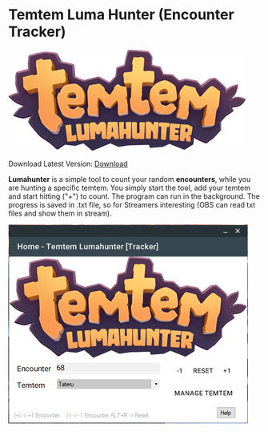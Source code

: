 # Temtem Luma Hunter (Encounter Tracker)

![GitHub Logo](logo.png)

Download Latest Version: [Download](https://github.com/skaroh/temtemlumahunter/blob/master/Lumahunter.rar)

**Lumahunter** is a simple tool to count your random **encounters**, while you are hunting a specific temtem. You simply start the tool, add your temtem and start hitting ("+") to count. The program can run in the background. The progress is saved in .txt file, so for Streamers interesting (OBS can read txt files and show them in stream).

![GitHub Logo](UI.png)
